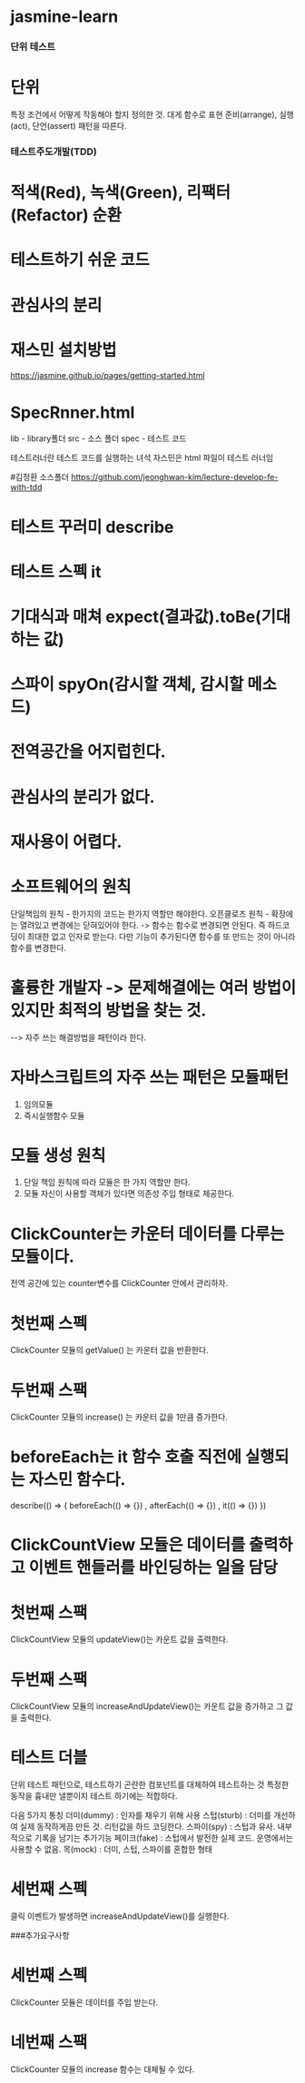 # jasmine-learn

### 단위 테스트
 # 단위 
  특정 조건에서 어떻게 작동해야 할지 정의한 것.
  대게 함수로 표현
  준비(arrange), 실행(act), 단언(assert) 패턴을 따른다.
  
 ### 테스트주도개발(TDD)
 # 적색(Red), 녹색(Green), 리팩터(Refactor) 순환
 # 테스트하기 쉬운 코드
 # 관심사의 분리

 # 재스민 설치방법
 https://jasmine.github.io/pages/getting-started.html 
 
 # SpecRnner.html
 lib - library폴더
 src - 소스 폴더
 spec - 테스트 코드
 
 테스트러너란
  테스트 코드를 실행하는 녀석
  자스민은 html 파일이 테스트 러너임
  
 #김정환 소스폴더
 https://github.com/jeonghwan-kim/lecture-develop-fe-with-tdd

 # 테스트 꾸러미 describe
 # 테스트 스펙 it
 # 기대식과 매쳐 expect(결과값).toBe(기대하는 값)
 # 스파이 spyOn(감시할 객체, 감시할 메소드)
 
 # 전역공간을 어지럽힌다.
 # 관심사의 분리가 없다.
 # 재사용이 어렵다.
 
 # 소프트웨어의 원칙
 단일책임의 원칙 - 한가지의 코드는 한가지 역할만 해야한다.
 오픈클로즈 원칙 - 확장에는 열려있고 변경에는 닫혀있어야 한다.
 -> 함수는 함수로 변경되면 안된다. 즉 하드코딩이 최대한 없고 인자로 받는다.
 다만 기능이 추가된다면 함수를 또 만드는 것이 아니라 함수를 변경한다.
 
 # 훌륭한 개발자 -> 문제해결에는 여러 방법이 있지만 최적의 방법을 찾는 것.
   --> 자주 쓰는 해결방법을 패턴이라 한다.
 
 # 자바스크립트의 자주 쓰는 패턴은 모듈패턴
 1. 임의모듈
 2. 즉시실행함수 모듈
 
 # 모듈 생성 원칙
 1. 단일 책임 원칙에 따라 모듈은 한 가지 역할만 한다.
 2. 모듈 자신이 사용할 객체가 있다면 의존성 주입 형태로 제공한다.
 
 # ClickCounter는 카운터 데이터를 다루는 모듈이다.
 전역 공간에 있는 counter변수를 ClickCounter 안에서 관리하자.
 
 # 첫번째 스펙
 ClickCounter 모듈의 getValue() 는 카운터 값을 반환한다.
 
 # 두번째 스팩
 ClickCounter 모듈의 increase() 는 카운터 값을 1만큼 증가한다.
 
 # beforeEach는 it 함수 호출 직전에 실행되는 자스민 함수다.
 describe(() => {
	beforeEach(() => {})
	, afterEach(() => {})
	, it(() => {})
 })
 
 # ClickCountView 모듈은 데이터를 출력하고 이벤트 핸들러를 바인딩하는 일을 담당
 
 # 첫번째 스팩
 ClickCountView 모듈의 updateView()는 카운트 값을 출력한다.
 
 # 두번째 스팩
 ClickCountView 모듈의 increaseAndUpdateView()는 카운트 값을 증가하고
 그 값을 출력한다.
 
 # 테스트 더블
 단위 테스트 패턴으로, 테스트하기 곤란한 컴포넌트를 대체하여 테스트하는 것
 특정한 동작을 흉내만 낼뿐이지 테스트 하기에는 적합하다.
 
 다음 5가지 통칭
 더미(dummy) : 인자를 채우기 위해 사용
 스텁(sturb) : 더미를 개선하여 실제 동작하게끔 만든 것. 리턴값을 하드 코딩한다.
 스파이(spy) : 스텁과 유사. 내부적으로 기록을 남기는 추가기능
 페이크(fake) : 스텁에서 발전한 실제 코드. 운영에서는 사용할 수 없음.
 목(mock) : 더미, 스텁, 스파이를 혼합한 형태
 
 # 세번째 스펙
 클릭 이벤트가 발생하면 increaseAndUpdateView()를 실행한다.
 
 ###추가요구사항
 # 세번째 스펙
 ClickCounter 모듈은 데이터를 주입 받는다. 
 
 # 네번째 스팩
 ClickCounter 모듈의 increase 함수는 대체될 수 있다.